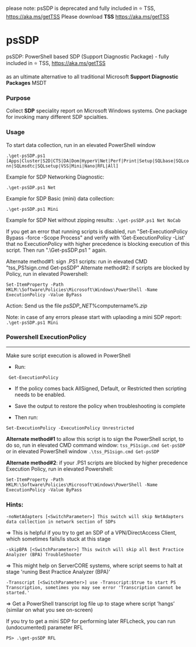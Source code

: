 please note: psSDP is deprecated and fully included in ⭐ TSS, https://aka.ms/getTSS Please download **TSS** https://aka.ms/getTSS
# psSDP
psSDP: PowerShell based SDP (Support Diagnostic Package) - fully included in :star: TSS, https://aka.ms/getTSS

as an ultimate alternative to all traditional Microsoft **Support Diagnostic Packages** MSDT

### Purpose
Collect **SDP** speciality report on Microsoft Windows systems. One package for invoking many different SDP spcialties.

### Usage
To start data collection, run in an elevated PowerShell window

 ` .\get-psSDP.ps1 [Apps|Cluster|S2D|CTS|DA|Dom|HyperV|Net|Perf|Print|Setup|SQLbase|SQLconn|SQLmsdtc|SQLsetup|VSS|Mini|Nano|RFL|All] `
 
 Example for SDP Networking Diagnostic: 
 
  `.\get-psSDP.ps1 Net`

 Example for SDP Basic (mini) data collection: 
 
 `.\get-psSDP.ps1 Mini`
 
  Example for SDP Net without zipping results:
  `.\get-psSDP.ps1 Net NoCab`
   
If you get an error that running scripts is disabled, run "Set-ExecutionPolicy Bypass -force -Scope Process" and verify with 'Get-ExecutionPolicy -List' that no ExecutionPolicy with higher precedence is blocking execution of this script.
Then run ".\Get-psSDP.ps1 <speciality-of-SDP>" again.

Alternate method#1: sign .PS1 scripts: run in elevated CMD "tss_PS1sign.cmd Get-psSDP"
Alternate method#2:  if scripts are blocked by Policy, run in elevated Powershell: 

  `Set-ItemProperty -Path HKLM:\Software\Policies\Microsoft\Windows\PowerShell -Name ExecutionPolicy -Value ByPass`

Action: Send us the file _psSDP_NET_%computername%_<date-time>.zip_

Note: in case of any errors please start with uplaoding a mini SDP report: 
 `.\get-psSDP.ps1 Mini`


### Powershell ExecutionPolicy
--------------------------
Make sure script execution is allowed in PowerShell

-	Run: 

 ` Get-ExecutionPolicy`

-	If the policy comes back AllSigned, Default, or Restricted then scripting needs to be enabled.
-	Save the output to restore the policy when troubleshooting is complete

-	Then run: 

 `Set-ExecutionPolicy -ExecutionPolicy Unrestricted`

**Alternate method#1** to allow this script is to sign the PowerShell script, to do so, run in elevated CMD command window:
  `tss_PS1sign.cmd Get-psSDP`
or in elevated PowerShell window
  `.\tss_PS1sign.cmd Get-psSDP`
  
 **Alternate method#2**:  if your .PS1 scripts are blocked by higher precedence Execution Policy, run in elevated Powershell: 

  `Set-ItemProperty -Path HKLM:\Software\Policies\Microsoft\Windows\PowerShell -Name ExecutionPolicy -Value ByPass`

### Hints:
   `-noNetAdapters [<SwitchParameter>]
        This switch will skip NetAdapters data collection in network section of SDPs `
        
=>	This is helpful if you try to get an SDP of a VPN/DirectAccess Client, which sometimes fails/is stuck at this stage

   `-skipBPA [<SwitchParameter>]
        This switch will skip all Best Practice Analyzer (BPA) TroubleShooter `
        
=>	This might help on ServerCORE systems, where script seems to halt at stage 'runing Best Practice Analyzer (BPA)'

   `-Transcript [<SwitchParameter>]
        use -Transcript:$true to start PS Transcription, sometimes you may see error 'Transcription cannot be started.' `
        
=>	Get a PowerShell transcript log file up to stage where script ‘hangs’ (similar on what you see on-screen)

If you try to get a mini SDP for performing later RFLcheck, you  can run (undocumented) parameter RFL

   `PS> .\get-psSDP RFL `
